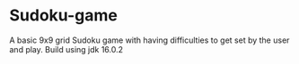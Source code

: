 # Sudoku-game

A basic 9x9 grid Sudoku game with having difficulties to get set by the user and play.
Build using jdk 16.0.2

